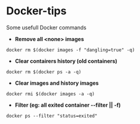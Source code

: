 # Docker-tips
Some usefull Docker commands


* __Remove all \<none> images__
  
```
docker rm $(docker images -f "dangling=true" -q)
```

* __Clear contairers history (old containers)__
```
docker rm $(docker ps -a -q)
```

* __Clear images and history images__
```
docker rmi $(docker images -a -q)
```

* __Filter (eg: all exited container --filter || -f)__
```
docker ps --filter "status=exited"

